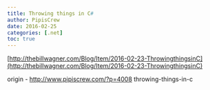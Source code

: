 ```yaml
---
title: Throwing things in C#
author: PipisCrew
date: 2016-02-25
categories: [.net]
toc: true
---
```


[http://thebillwagner.com/Blog/Item/2016-02-23-ThrowingthingsinC](http://thebillwagner.com/Blog/Item/2016-02-23-ThrowingthingsinC)

origin - http://www.pipiscrew.com/?p=4008 throwing-things-in-c